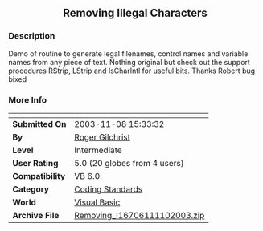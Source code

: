 ﻿<div align="center">

## Removing Illegal Characters


</div>

### Description

Demo of routine to generate legal filenames, control names and variable names from any piece of text. Nothing original but check out the support procedures RStrip, LStrip and IsCharIntl for useful bits. Thanks Robert bug bixed
 
### More Info
 


<span>             |<span>
---                |---
**Submitted On**   |2003-11-08 15:33:32
**By**             |[Roger Gilchrist](https://github.com/Planet-Source-Code/PSCIndex/blob/master/ByAuthor/roger-gilchrist.md)
**Level**          |Intermediate
**User Rating**    |5.0 (20 globes from 4 users)
**Compatibility**  |VB 6\.0
**Category**       |[Coding Standards](https://github.com/Planet-Source-Code/PSCIndex/blob/master/ByCategory/coding-standards__1-43.md)
**World**          |[Visual Basic](https://github.com/Planet-Source-Code/PSCIndex/blob/master/ByWorld/visual-basic.md)
**Archive File**   |[Removing\_I16706111102003\.zip](https://github.com/Planet-Source-Code/roger-gilchrist-removing-illegal-characters__1-49713/archive/master.zip)








